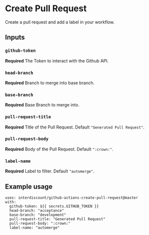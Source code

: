 # Create Pull Request
Create a pull request and add a label in your workflow.

## Inputs

### `github-token`

**Required** The Token to interact with the Github API.

### `head-branch`

**Required** Branch to merge into base branch.

### `base-branch`

**Required** Base Branch to merge into.

### `pull-request-title`

**Required** Title of the Pull Request. Default `"Generated Pull Request"`.

### `pull-request-body`

**Required** Body of the Pull Request. Default `":crown:"`.

### `label-name`

**Required** Label to filter. Default `"automerge"`.

## Example usage

```
uses: interdiscount/github-actions-create-pull-request@master
with:
  github-token: ${{ secrets.GITHUB_TOKEN }}
  head-branch: "acceptance"
  base-branch: "development"
  pull-request-title: "Generated Pull Request"
  pull-request-body: ":crown:"
  label-name: "automerge"
```
